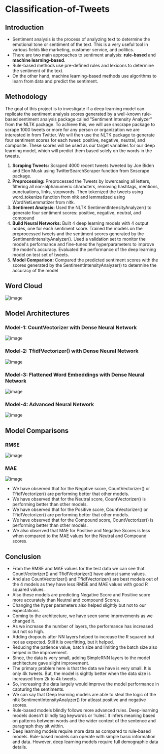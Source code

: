 # Classification-of-Tweets
## Introduction
* Sentiment analysis is the process of analyzing text to determine the emotional tone or sentiment of the text. This is a very useful tool in various fields like marketing, customer service, and politics. 
* There are two main approaches to sentiment analysis: **rule-based** and **machine learning-based**. 
* Rule-based methods use pre-defined rules and lexicons to determine the sentiment of the text. 
* On the other hand, machine learning-based methods use algorithms to learn from data and predict the sentiment.
## Methodology
The goal of this project is to investigate if a deep learning model can replicate the sentiment analysis scores generated by a well-known rule-based sentiment analysis package called "Sentiment Intensity Analyzer" from the NLTK package. To achieve this, we will use snscrape package to scrape 1000 tweets or more for any person or organization we are interested in from Twitter. We will then use the NLTK package to generate four sentiment scores for each tweet: positive, negative, neutral, and composite. These scores will be used as our target variables for our deep learning model, which will predict them based solely on the words in the tweets.

  1. **Scraping Tweets:** Scraped 4000 recent tweets tweeted by Joe Biden and Elon Musk using TwitterSearchScraper function from Snscrape package.
  2. **Preprocessing:** Preprocessed the Tweets by lowercasing all letters, filtering all non-alphanumeric characters, removing hashtags, mentions, punctuations, links, stopwords. Then tokenized the tweets using word_tokenize function from nltk and lemmatized using WordNetLemmatizer from nltk.
  3. **Sentiment Analysis:** Used the NLTK SentimentIntensityAnalyzer() to generate four sentiment scores: positive, negative, neutral, and compound
  4. **Build Neural Networks:** Built 4 deep learning models with 4 output nodes, one for each sentiment score. Trained the models on the preprocessed tweets and the sentiment scores generated by the SentimentIntensityAnalyzer(). Used a validation set to monitor the model's performance and fine-tuned the hyperparameters to improve the model's accuracy. Evaluated the performance of the deep learning model on test set of tweets.
  5. **Model Comparison:** Compared the predicted sentiment scores with the scores generated by the SentimentIntensityAnalyzer() to determine the accuracy of the model
## Word Cloud
  ![image](https://user-images.githubusercontent.com/48169929/226206741-dc138c95-79b3-40fc-8bdd-03513aa8aea1.png)
## Model Architectures
### Model-1: CountVectorizer with Dense Neural Network
  ![image](https://user-images.githubusercontent.com/48169929/226206703-d7dbb38b-4e4f-4378-a61f-830faa78ebd7.png)
### Model-2: TfidfVectorizer() with Dense Neural Network
  ![image](https://user-images.githubusercontent.com/48169929/226206685-c49b28c5-e809-459c-a892-da620c6c7b28.png)
### Model-3: Flattened Word Embeddings with Dense Neural Network
  ![image](https://user-images.githubusercontent.com/48169929/226206669-38140c98-d643-4875-8fe0-333fa974ce91.png)
### Model-4: Advanced Neural Network
  ![image](https://user-images.githubusercontent.com/48169929/226206654-a87a0174-ba55-427a-b89e-71cf835ca6aa.png)
## Model Comparisons
### RMSE
  ![image](https://user-images.githubusercontent.com/48169929/226206316-73b7dcc5-1dcc-435b-8f4d-54fd89d148ee.png)
### MAE
  ![image](https://user-images.githubusercontent.com/48169929/226206336-f83f867b-1044-42e9-bc88-7e8f5a82b28a.png)
* We have observed that for the Negative score, CountVectorizer() or TfidfVectorizer() are performing better that other models.
* We have observed that for the Neutral score, CountVectorizer() is performing better than other models.
* We have observed that for the Positive score, CountVectorizer() or TfidfVectorizer() are performing better that other models.
* We have observed that for the Compound score, CountVectorizer() is 
performing better than other models.
* We also observed that MAE for Positive and Negative Scores is less when compared to the MAE values for the Neutral and Compound scores.
## Conclusion
* From the RMSE and MAE values for the test data we can see that CountVectorizer() and TfidfVectorizer() have almost same values. 
* And also CountVectorizer() and TfidfVectorizer() are best models out of the 4 models as they have less RMSE and MAE values with good R squared values.
* Also these models are predicting Negative Score and Positive score more accurately than Neutral and compound Scores.
* Changing the hyper parameters also helped slightly but not to our expectations.
* Coming to the architecture, we have seen some improvements as we changed it.
* As we increase the number of layers, the performance has increased but not so high.
* Adding dropouts after NN layers helped to increase the R squared but not as expected. Still it is overfitting, but it helped.
* Reducing the patience value, batch size and limiting the batch size also helped in the improvement.
* Since, the data is very small, adding SimpleRNN layers to the model architecture gave slight improvement.
* The primary problem here is that the data we have is very small. It is only 4k tweets. But, the model is sightly better when the data size is increased from 2k to 4k tweets.
* So, increasing the data largely would improve the model performance in capturing the sentiments. 
* We can say that Deep learning models are able to steal the logic of the nltk SentimentIntensityAnalyzer() for atleast positive and negative scores.
* Rule-based models blindly follows more advanced rules. Deep-learning models doesn’t blindly tag keywords or ‘rules’. It infers meaning based on patterns between words and the wider context of the sentence and paragraph they sit within. 
* Deep learning models require more data as compared to rule-based models. Rule-based models can operate with simple basic information and data. However, deep learning models require full demographic data details.
